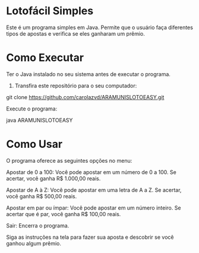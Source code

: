 # Lotofácil Simples

Este é um programa simples em Java. Permite que o usuário faça diferentes tipos de apostas e verifica se eles ganharam um prêmio.

# Como Executar

Ter o Java instalado no seu sistema antes de executar o programa.

1. Transfira este repositório para o seu computador:

git clone https://github.com/carolazvd/ARAMUNISLOTOEASY.git

Execute o programa:

java ARAMUNISLOTOEASY


# Como Usar
O programa oferece as seguintes opções no menu:

Apostar de 0 a 100: Você pode apostar em um número de 0 a 100. Se acertar, você ganha R$ 1.000,00 reais.

Apostar de A à Z: Você pode apostar em uma letra de A a Z. Se acertar, você ganha R$ 500,00 reais.

Apostar em par ou ímpar: Você pode apostar em um número inteiro. Se acertar que é par, você ganha R$ 100,00 reais.

Sair: Encerra o programa.

Siga as instruções na tela para fazer sua aposta e descobrir se você ganhou algum prêmio.
